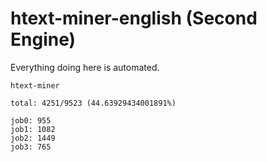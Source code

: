 # htext-miner-english (Second Engine)

Everything doing here is automated.

```
htext-miner

total: 4251/9523 (44.63929434001891%)

job0: 955
job1: 1082
job2: 1449
job3: 765
```
